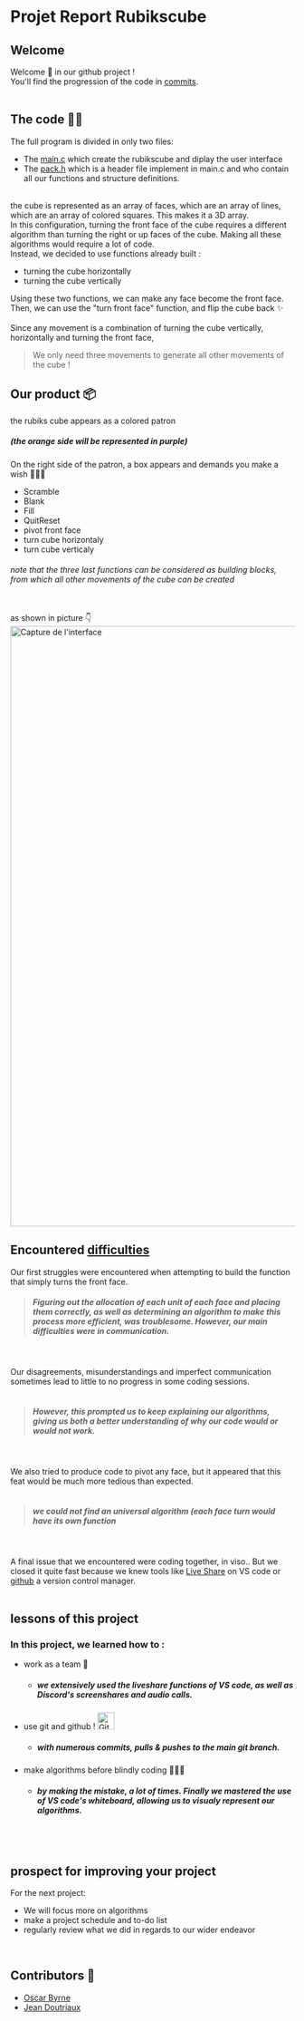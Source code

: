 # Projet Report Rubikscube
## Welcome
Welcome 🤗 in our github project ! <br>
You'll find the progression of the code in [commits](https://github.com/jeandtx/Projet-Rubikscube/commits/main).
<br><br>

## The code 👨‍💻
The full program is divided in only two files:
* The [main.c](https://github.com/jeandtx/Projet-Rubikscube/blob/main/main.c) which create the rubikscube and diplay the user interface
* The [pack.h](https://github.com/jeandtx/Projet-Rubikscube/blob/main/pack.h) which is a header file implement in main.c and who contain all our functions and structure definitions. <br><br>

the cube is represented as an array of faces, which are an array of lines, which are an array of colored squares.
This makes it a 3D array.<br>
In this configuration, turning the front face of the cube requires a different algorithm than turning the right or up faces of the cube. Making all these algorithms would require a lot of code.<br>
Instead, we decided to use functions already built : <br>
* turning the cube horizontally<br>
* turning the cube vertically<br>

Using these two functions, we can make any face become the front face. Then, we can use the "turn front face" function, and flip the cube back ✨<br><br>
Since any movement is a combination of turning the cube vertically, horizontally and turning the front face,
> We only need three movements to generate all other movements of the cube !<br>



 
## Our product 📦

the rubiks cube appears as a colored patron
##### (the orange side will be represented in purple)

On the right side of the patron, a box appears and demands you make a wish 🧚🏽‍♀️<br> 
* Scramble
* Blank
* Fill             
* QuitReset
* pivot front face  
* turn cube horizontaly
* turn cube verticaly

###### *note that the three last functions can be considered as building blocks,<br>from which all other movements of the cube can be created*<br><br>

as shown in picture 👇
<img width="1060" alt="Capture de l'interface" src="https://user-images.githubusercontent.com/75331707/119239340-b4c85780-bb48-11eb-99fb-320da4c6bfe1.png">

## Encountered [difficulties](https://github.com/jeandtx/Projet-Rubikscube/issues)
Our first struggles were encountered when attempting to build the function that simply turns the front face.<br>

> ##### Figuring out the allocation of each unit of each face and placing them correctly, as well as determining an algorithm to make this process more efficient, was troublesome. However, our main difficulties were in communication.
<br>

Our disagreements, misunderstandings and imperfect communication sometimes lead to little to no progress in some coding sessions.
<br>
<br>

> ##### However, this prompted us to keep explaining our algorithms, giving us both a better understanding of why our code would or would not work.
<br>

We also tried to produce code to pivot any face, but it appeared that this feat would be much more tedious than expected.
<br>
<br>

> ##### we could not find an universal algorithm (each face turn would have its own function
<br>

A final issue that we encountered were coding together, in viso.. But we closed it quite fast because we knew tools like [Live Share](https://visualstudio.microsoft.com/fr/services/live-share/) on VS code or [github](https://github.com/home) a version control manager.
<br>
<br>

## lessons of this project

### In this project, we learned how to : 
* work as a team 🤝
  * ##### we extensively used the liveshare functions of VS code, as well as Discord's screenshares and audio calls.
* use git and github ! <img width="30" alt="Github" src="https://user-images.githubusercontent.com/75331707/119240715-d843d000-bb51-11eb-95ce-2ded55f55529.png">
  * ##### with numerous commits, pulls & pushes to the main git branch. 
* make algorithms before blindly coding 👨🏽‍🦯
  * ##### by making the mistake, a lot of times. Finally we mastered the use of VS code's whiteboard, allowing us to visualy represent our algorithms.

<br>
<br>

## prospect for improving your project
For the next project:
* We will focus more on algorithms
* make a project schedule and to-do list
* regularly review what we did in regards to our wider endeavor

<br>


## Contributors 🦾
* [Oscar Byrne](https://github.com/osbyrne)
* [Jean Doutriaux](https://github.com/jeandtx)
